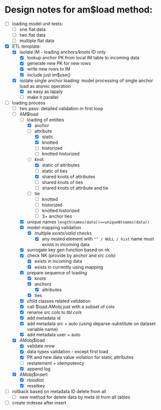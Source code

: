 # Design notes for am$load method:

- [ ] loading model unit tests:
  - [ ] one flat data
  - [ ] two flat data
  - [ ] multiple flat data
- [x] ETL template:
  - [x] isolate IM - loading anchors/knots ID only
    - [x] lookup anchor PK from local IM table to incoming data
    - [x] generate new PK for new rows
    - [x] write new rows to IM
    - [x] include just im$use()
  - [x] isolate single anchor loading: model processing of single anchor load as atomic operation
    - [x] as easy as lapply
    - [ ] make it parallel
- [ ] loading process
  - [ ] two pass: detailed validation in first loop
  - [ ] AM$load
    - [ ] loading of entities
      - [x] anchor
      - [ ] attribute
        - [x] static
        - [x] knotted
        - [ ] historized
        - [ ] knotted historized
      - [ ] knot
        - [x] static of attributes
        - [ ] static of ties
        - [x] shared knots of attributes
        - [ ] shared knots of ties
        - [ ] shared knots of attribute and tie
      - [ ] tie
        - [ ] knotted
        - [ ] historized
        - [ ] knotted historized
        - [ ] 3+ anchor ties
    - [x] unique names `length(names(data))==uniqueN(names(data))`
    - [x] model-mapping validation
      - [x] multiple *exists*/*valid* checks
        - [x] any nested element with `"" / NULL / hist` name must exists in incoming data
    - [x] surrogate key gen function based on nk
    - [x] check NK (provide by anchor and *src cols*)
      - [x] exists in incoming data
      - [x] exists in currently using mapping
    - [x] prepare sequence of loading
      - [x] knots
      - [x] anchors
        - [x] attributes
      - [x] ties
    - [x] child classes related validation
    - [x] call $load.AMobj just with a subset of cols
    - [x] rename *src cols* to *tbl cols*
    - [x] add metadata id
    - [x] add metadata src + auto (using deparse-substitute on dataset variable name)
    - [x] add metadata user + auto
  - [x] AMobj$load
    - [x] validate nrow
    - [x] data types validation - except first load
    - [x] PK and new data value violation for static attributes
    - [ ] restatement + idempotency
    - [x] append log
  - [x] AMobj$insert
    - [x] rbindlist
    - [x] resetkey
- [ ] rollback based on metadata ID delete from all
  - [ ] new method for delete data by meta id from all tables
- [ ] create indexes after insert
